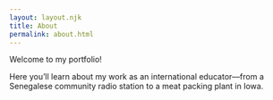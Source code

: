 ```yaml
---
layout: layout.njk
title: About
permalink: about.html
---
```

Welcome to my portfolio!

Here you’ll learn about my work as an international educator—from a Senegalese community radio station to a meat packing plant in Iowa.